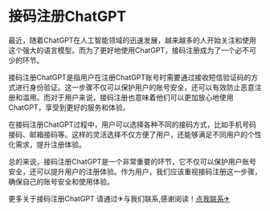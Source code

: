 # 接码注册ChatGPT

最近，随着ChatGPT在人工智能领域的迅速发展，越来越多的人开始关注和使用这个强大的语言模型。而为了更好地使用ChatGPT，接码注册成为了一个必不可少的环节。

接码注册ChatGPT是指用户在注册ChatGPT账号时需要通过接收短信验证码的方式进行身份验证。这一步骤不仅可以保护用户的账号安全，还可以有效防止恶意注册和滥用。而对于用户来说，接码注册也意味着他们可以更加放心地使用ChatGPT，享受到更好的服务和体验。

在接码注册ChatGPT过程中，用户可以选择各种不同的接码方式，比如手机号码接码、邮箱接码等。这样的灵活选择不仅方便了用户，还能够满足不同用户的个性化需求，提升注册体验。

总的来说，接码注册ChatGPT是一个非常重要的环节，它不仅可以保护用户账号安全，还可以提升用户的注册体验。作为用户，我们应该重视接码注册这一步骤，确保自己的账号安全和使用体验。

更多关于接码注册ChatGPT 请通过✈与我们联系,感谢阅读！[点我联系✈](https://bbs.G208.com)
